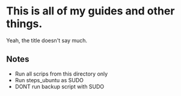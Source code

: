 # This is all of my guides and other things.

Yeah, the title doesn't say much.

## Notes

- Run all scrips from this directory only
- Run steps_ubuntu as SUDO
- DONT run backup script with SUDO

